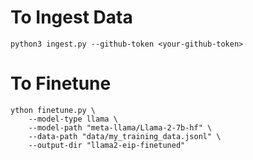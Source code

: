 # To Ingest Data

```
python3 ingest.py --github-token <your-github-token>
```

# To Finetune

```
ython finetune.py \
    --model-type llama \
    --model-path "meta-llama/Llama-2-7b-hf" \
    --data-path "data/my_training_data.jsonl" \
    --output-dir "llama2-eip-finetuned"
```

